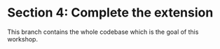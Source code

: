 # Section 4: Complete the extension

This branch contains the whole codebase which is the goal of this workshop.
